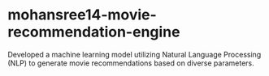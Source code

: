 # mohansree14-movie-recommendation-engine
Developed a machine learning model utilizing Natural Language Processing (NLP) to generate movie recommendations based on diverse parameters.
